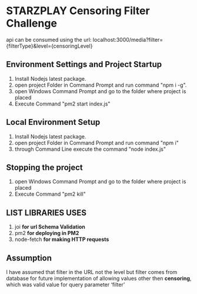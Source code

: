 # STARZPLAY Censoring Filter Challenge

api can be consumed using the   url: localhost:3000/media?filter={filterType}&level={censoringLevel}


## Environment Settings and Project Startup

1) Install Nodejs latest package.
2) open project Folder in Command Prompt and run command "npm i -g".
3) open Windows  Command Prompt and go to the folder where project is placed
4) Execute Command "pm2 start index.js"

## Local Environment Setup
1) Install Nodejs latest package.
2) open project Folder in Command Prompt and run command "npm i"
3) through Command Line execute the command "node index.js"

## Stopping the project

1) open Windows  Command Prompt and go to the folder where project is placed
2) Execute Command "pm2 kill"

## LIST LIBRARIES USES
1) joi     **for url Schema Validation**
2) pm2 **for deploying in PM2**
3) node-fetch **for making HTTP requests**

## Assumption 

I have assumed that filter in the URL not the level but filter comes from database for future implementation of allowing values other then **censoring**, which was valid value for query parameter ‘filter’
